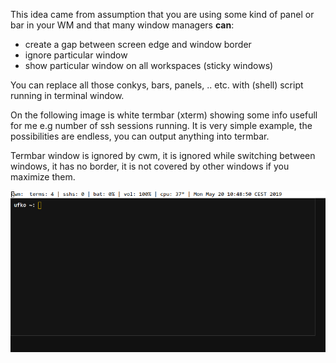 This idea came from assumption that you are using some kind of panel or
bar in your WM and that many window managers **can**:

* create a gap between screen edge and window border
* ignore particular window
* show particular window on all workspaces (sticky windows)

You can replace all those conkys, bars, panels, ..  etc.  with (shell)
script running in terminal window.

On the following image is white termbar (xterm) showing some info
usefull for me e.g number of ssh sessions running.  It is very simple
example, the possibilities are endless, you can output anything into
termbar.

Termbar window is ignored by cwm, it is ignored while switching between
windows, it has no border, it is not covered by other windows if you
maximize them.

![termbar running in cwm](./screenshot.png?raw=true)

